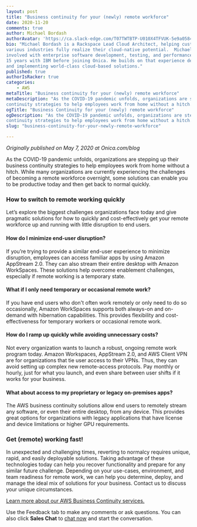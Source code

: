 ```yaml
---
layout: post
title: "Business continuity for your (newly) remote workforce"
date: 2020-11-20
comments: true
author: Michael Bordash
authorAvatar: 'https://ca.slack-edge.com/T07TWTBTP-U010X4TFVUK-5e9a058432f2-512'
bio: "Michael Bordash is a Rackspace Lead Cloud Architect, helping customers across
various industries fully realize their cloud-native potential.  Michael was
involved with enterprise software development, testing, and performance analysis for
15 years with IBM before joining Onica. He builds on that experience designing
and implementing world-class cloud-based solutions."
published: true
authorIsRacker: true
categories:
    - AWS
metaTitle: "Business continuity for your (newly) remote workforce"
metaDescription: "As the COVID-19 pandemic unfolds, organizations are stepping up their business
continuity strategies to help employees work from home without a hitch."
ogTitle: "Business Continuity for your (newly) remote workforce"
ogDescription: "As the COVID-19 pandemic unfolds, organizations are stepping up their business
continuity strategies to help employees work from home without a hitch."
slug: "business-continuity-for-your-newly-remote-workforce"

---
```

*Originally published on May 7, 2020 at Onica.com/blog*

As the COVID-19 pandemic unfolds, organizations are stepping up their business
continuity strategies to help employees work from home without a hitch.
While many organizations are currently experiencing the challenges of becoming a
remote workforce overnight, some solutions can enable you to be
productive today and then get back to normal quickly.

<!--more-->

### How to switch to remote working quickly

Let’s explore the biggest challenges organizations face today
and give pragmatic solutions for how to quickly and cost-effectively
get your remote workforce up and running with little disruption to end users.

#### How do I minimize end-user disruption?

If you’re trying to provide a similar end-user experience to minimize disruption,
employees can access familiar apps by using Amazon AppStream 2.0. They can also
stream their entire desktop with Amazon WorkSpaces.
These solutions help overcome enablement challenges, especially if remote working is a temporary state.

#### What if I only need temporary or occasional remote work?

If you have end users who don't often work remotely or only need to do so occasionally,
Amazon WorkSpaces supports both always-on and on-demand with hibernation capabilities.
This provides flexibility and cost-effectiveness for temporary workers or occasional remote work.

#### How do I ramp up quickly while avoiding unnecessary costs?

Not every organization wants to launch a robust, ongoing remote work program today.
Amazon Workspaces, AppStream 2.0, and AWS Client VPN are for organizations that tie
user access to their VPNs. Thus, they can avoid setting up complex new
remote-access protocols. Pay monthly or hourly, just for what you launch,
and even share between user shifts if it works for your business.

#### What about access to my proprietary or legacy on-premises apps?

The AWS business continuity solutions allow end users to remotely stream any software,
or even their entire desktop, from any device. This provides great options for
organizations with legacy applications that have license and device limitations or higher GPU requirements.

### Get (remote) working fast!

In unexpected and challenging times, reverting to normalcy requires unique, rapid, and easily
deployable solutions. Taking advantage of these technologies today can help you recover
functionality and prepare for any similar future challenge. Depending on your use-cases,
environment, and team readiness for remote work, we can help you determine, deploy, and
manage the ideal mix of solutions for your business. Contact us to discuss your unique circumstances.


<a class="cta red" id="cta" href="https://www.rackspace.com/onica">Learn more about our AWS Business Continuity services.</a>

Use the Feedback tab to make any comments or ask questions. You can also click
**Sales Chat** to [chat now](https://www.rackspace.com/) and start the conversation.
